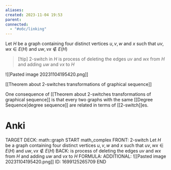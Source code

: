 ```yaml
---
aliases: 
created: 2023-11-04 19:53
parent: 
connected:
  - "#обс/linking"
---
```

Let $H$ be a graph containing four distinct vertices $u,v,w$ and $x$ such that $uv,wx ∈ E(H)$ and $uw,vx \not\in E(H)$

> [!tip] 2-switch in $H$
is process of deleting the edges $uv$ and $wx$ from $H$ and adding $uw$ and $vx$ to $H$ 

![[Pasted image 20231104195420.png]]


[[Theorem about 2-switches transformations of graphical sequence]]

One consequence of [[Theorem about 2-switches transformations of graphical sequence]] is that every two graphs with the same [[Degree Sequence|degree sequence]] are related in terms of [[2-switch]]es.

# Anki
TARGET DECK: math::graph
START
math_complex
FRONT: 2-switch 
Let $H$ be a graph containing four distinct vertices $u,v,w$ and $x$ such that $uv,wx ∈ E(H)$ and $uw,vx \not\in E(H)$
BACK: is process of deleting the edges $uv$ and $wx$ from $H$ and adding $uw$ and $vx$ to $H$ 
FORMULA: 
ADDITIONAL: ![[Pasted image 20231104195420.png]]
ID: 1699125265709
END



